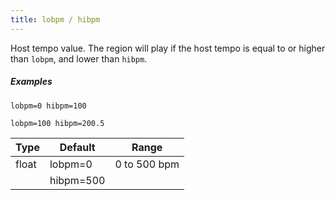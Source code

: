 ```yaml
---
title: lobpm / hibpm
---
```

Host tempo value. The region will play if the host tempo is equal to or higher
than `lobpm`, and lower than `hibpm`.

##### Examples

```
lobpm=0 hibpm=100

lobpm=100 hibpm=200.5
```

| Type  | Default   | Range        |
| ---   | ---       | ---          |
| float | lobpm=0   | 0 to 500 bpm |
|       | hibpm=500 |              |
